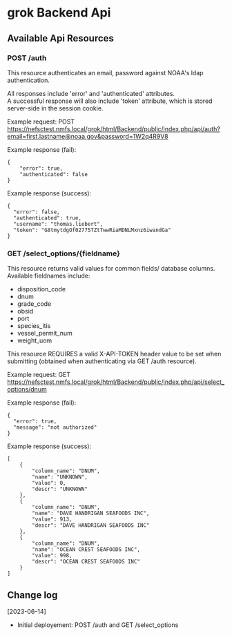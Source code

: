 # grok Backend Api

## Available Api Resources

### POST /auth

This resource authenticates an email, password against NOAA's ldap authentication.  

All responses include 'error' and 'authenticated' attributes.  
A successful response will also include 'token' attribute, which is stored server-side in the session cookie.

Example request:
POST https://nefsctest.nmfs.local/grok/html/Backend/public/index.php/api/auth?email=first.lastname@noaa.gov&password=1W2q4R9V8  

Example response (fail):
```
{
    "error": true,
    "authenticated": false
}
```

Example response (success):
```
{
  "error": false,
  "authenticated": true,
  "username": "thomas.liebert",
  "token": "G8tmytdgOf02775TZtTwwRiaMDNLMxnz6iwandGa"
}
```

### GET /select_options/{fieldname}  

This resource returns valid values for common fields/ database columns. Available fieldnames include:  
  - disposition_code
  - dnum
  - grade_code
  - obsid
  - port  
  - species_itis  
  - vessel_permit_num  
  - weight_uom  

This resource REQUIRES a valid X-API-TOKEN header value to be set when submitting (obtained when authenticating via GET /auth resource).

Example request:
GET https://nefsctest.nmfs.local/grok/html/Backend/public/index.php/api/select_options/dnum  

Example response (fail):
```
{
  "error": true,
  "message": "not authorized"
}  
```

Example response (success):
```
[
    {
        "column_name": "DNUM",
        "name": "UNKNOWN",
        "value": 0,
        "descr": "UNKNOWN"
    },
    {
        "column_name": "DNUM",
        "name": "DAVE HANDRIGAN SEAFOODS INC",
        "value": 913,
        "descr": "DAVE HANDRIGAN SEAFOODS INC"
    },
    {
        "column_name": "DNUM",
        "name": "OCEAN CREST SEAFOODS INC",
        "value": 998,
        "descr": "OCEAN CREST SEAFOODS INC"
    }
]
```

## Change log  

[2023-06-14]
  - Initial deployement: POST /auth and GET /select_options
